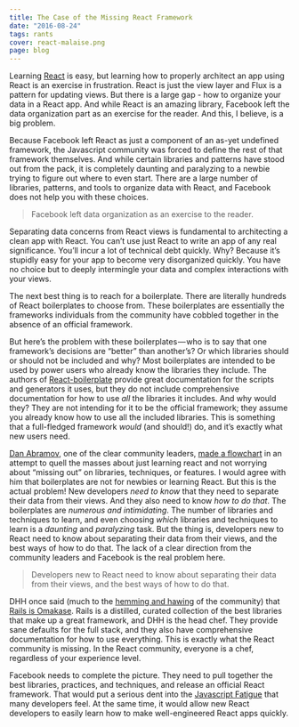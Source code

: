 ```yaml
---
title: The Case of the Missing React Framework
date: "2016-08-24"
tags: rants
cover: react-malaise.png
page: blog
---
```


Learning [React](https://facebook.github.io/react/) is easy, but learning how to properly architect an app using React is an exercise in frustration. React is just the view layer and Flux is a pattern for updating views. But there is a large gap - how to organize your data in a React app. And while React is an amazing library, Facebook left the data organization part as an exercise for the reader. And this, I believe, is a big problem.

Because Facebook left React as just a component of an as-yet undefined framework, the Javascript community was forced to define the rest of that framework themselves. And while certain libraries and patterns have stood out from the pack, it is completely daunting and paralyzing to a newbie trying to figure out where to even start. There are a large number of libraries, patterns, and tools to organize data with React, and Facebook does not help you with these choices.

> Facebook left data organization as an exercise to the reader.

Separating data concerns from React views is fundamental to architecting a clean app with React. You can’t use just React to write an app of any real significance. You’ll incur a lot of technical debt quickly. Why? Because it’s stupidly easy for your app to become very disorganized quickly. You have no choice but to deeply intermingle your data and complex interactions with your views.

The next best thing is to reach for a boilerplate. There are literally hundreds of React boilerplates to choose from. These boilerplates are essentially the frameworks individuals from the community have cobbled together in the absence of an official framework.

But here’s the problem with these boilerplates — who is to say that one framework’s decisions are “better” than another’s? Or which libraries should or should not be included and why? Most boilerplates are intended to be used by power users who already know the libraries they include. The authors of [React-boilerplate](https://github.com/mxstbr/react-boilerplate) provide great documentation for the scripts and generators it uses, but they do not include comprehensive documentation for how to use *all* the libraries it includes. And why would they? They are not intending for it to be the official framework; they assume you already know how to use all the included libraries. This is something that a full-fledged framework *would* (and should!) do, and it’s exactly what new users need.

[Dan Abramov](https://twitter.com/dan_abramov), one of the clear community leaders, [made a flowchart](https://github.com/gaearon/react-makes-you-sad) in an attempt to quell the masses about just learning react and not worrying about “missing out” on libraries, techniques, or features. I would agree with him that boilerplates are not for newbies or learning React. But this is the actual problem! New developers *need to know* that they need to separate their data from their views.  And they also need to know *how to do that*. The boilerplates are *numerous and intimidating*. The number of libraries and techniques to learn, and even choosing *which* libraries and techniques to learn is a *daunting* and *paralyzing* task. But the thing is, developers new to React need to know about separating their data from their views, and the best ways of how to do that. The lack of a clear direction from the community leaders and Facebook is the real problem here.

> Developers new to React need to know about separating their data from their views, and the best ways of how to do that.

DHH once said (much to the [hemming and hawing](https://www.youtube.com/watch?v=E99FnoYqoII) of the community) that [Rails is Omakase](http://david.heinemeierhansson.com/2012/rails-is-omakase.html). Rails is a distilled, curated collection of the best libraries that make up a great framework, and DHH is the head chef. They provide sane defaults for the full stack, and they also have comprehensive documentation for how to use everything. This is exactly what the React community is missing. In the React community, everyone is a chef, regardless of your experience level.

Facebook needs to complete the picture. They need to pull together the best libraries, practices, and techniques, and release an official React framework. That would put a serious dent into the [Javascript Fatigue](https://medium.com/@ericclemmons/javascript-fatigue-48d4011b6fc4#.tt8ije73e) that many developers feel. At the same time, it would allow new React developers to easily learn how to make well-engineered React apps quickly.
